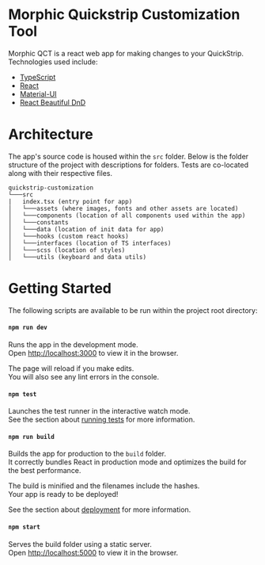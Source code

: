 # Morphic Quickstrip Customization Tool

Morphic QCT is a react web app for making changes to your QuickStrip. Technologies used include:

  - [TypeScript](https://www.typescriptlang.org/)
  - [React](https://reactjs.org/)
  - [Material-UI](https://material-ui.com/)
  - [React Beautiful DnD](https://github.com/atlassian/react-beautiful-dnd)

# Architecture

The app's source code is housed within the `src` folder. Below is the folder structure of the project with descriptions for folders. Tests are co-located along with their respective files.

```
quickstrip-customization
└───src
|   index.tsx (entry point for app)
│   └───assets (where images, fonts and other assets are located)
│   └───components (location of all components used within the app)
│   └───constants
│   └───data (location of init data for app)
│   └───hooks (custom react hooks)
│   └───interfaces (location of TS interfaces)
│   └───scss (location of styles)
│   └───utils (keyboard and data utils)
```

# Getting Started

The following scripts are available to be run within the project root directory:

#### `npm run dev`

Runs the app in the development mode.<br>
Open [http://localhost:3000](http://localhost:3000) to view it in the browser.

The page will reload if you make edits.<br>
You will also see any lint errors in the console.

#### `npm test`

Launches the test runner in the interactive watch mode.<br>
See the section about [running tests](https://facebook.github.io/create-react-app/docs/running-tests) for more information.

#### `npm run build`

Builds the app for production to the `build` folder.<br>
It correctly bundles React in production mode and optimizes the build for the best performance.

The build is minified and the filenames include the hashes.<br>
Your app is ready to be deployed!

See the section about [deployment](https://facebook.github.io/create-react-app/docs/deployment) for more information.

#### `npm start`

Serves the build folder using a static server.<br>
Open [http://localhost:5000](http://localhost:5000) to view it in the browser.
